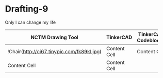 # Drafting-9
Only I can change my life





| NCTM Drawing Tool  | TinkerCAD | TinkerCAD Codeblocks |
| ------------- | ------------- | ---------------------
| !Chair(http://oi67.tinypic.com/fk89kl.jpg) | Content Cell  | Content Cell |
| Content Cell  | Content Cell  |              |
